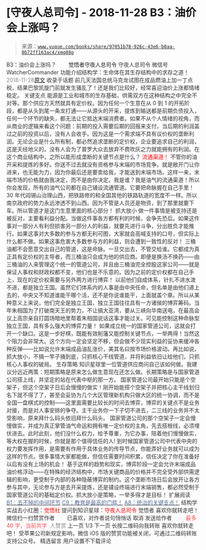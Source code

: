 # [守夜人总司令] - 2018-11-28 B3：油价会上涨吗？

> 来源：[`www.yuque.com/books/share/97051b78-926c-43e6-b0aa-0b72ff163ac4/xmq88p`](https://www.yuque.com/books/share/97051b78-926c-43e6-b0aa-0b72ff163ac4/xmq88p)

<ne-p id="520f42f3293818f927861ebbd5b15da4_p_0" data-lake-id="520f42f3293818f927861ebbd5b15da4_p_0"><ne-text id="u96a8363f" style="color: rgb(51, 51, 51);">B3：油价会上涨吗？</ne-text></ne-p> <ne-p id="3d48bdfab8436c359793a52b6398d34d" data-lake-id="3d48bdfab8436c359793a52b6398d34d"><ne-text id="uf864ab92" ne-fontsize="12" style="color: rgb(255, 255, 255);">原创</ne-text><ne-text id="u25eee454" ne-fontsize="14">觉悟者</ne-text><ne-text id="u8bde90ea" ne-fontsize="14">守夜人总司令</ne-text></ne-p> <ne-p id="a2447154caddbb00a8adf9754cb2f7e0" data-lake-id="a2447154caddbb00a8adf9754cb2f7e0"><ne-text id="u70193e1e" ne-fontsize="14" ne-bold="true" style="color: rgb(51, 51, 51);">守夜人总司令</ne-text></ne-p> <ne-p id="714ece5f639f9398f48e6f3120aecfe6" data-lake-id="714ece5f639f9398f48e6f3120aecfe6"><ne-text id="u6a7e83ba" ne-fontsize="14" style="color: rgb(51, 51, 51);">微信号</ne-text><ne-text id="ub3c65bba" ne-fontsize="14" style="color: rgb(51, 51, 51);">WatcherCommander</ne-text></ne-p> <ne-p id="c7623444cfe272f7cfabb9c8ca8cfe3e" data-lake-id="c7623444cfe272f7cfabb9c8ca8cfe3e"><ne-text id="u1cfefb4b" ne-fontsize="14" style="color: rgb(51, 51, 51);">功能介绍</ne-text><ne-text id="uff48402c" ne-fontsize="14" style="color: rgb(51, 51, 51);">结构学：生命体在其生存结构中的求存之道！</ne-text></ne-p> <ne-p id="5dce62d59081d7cd01c41eb280dce69a" data-lake-id="5dce62d59081d7cd01c41eb280dce69a"><ne-text id="ucde8c1bd" style="color: rgb(140, 140, 140);">2018-11-28</ne-text>[<ne-text id="ue67fc191" ne-fontsize="14">原文</ne-text>](https://mp.weixin.qq.com/s?__biz=MzAxNDk1NjI2Mw==&mid=2247484078&idx=1&sn=6eee861727c21eef764e35f2379d643d&chksm=9b8a2126acfda83052cc25adc2294b7e0ccbece32af96e58033b4e7febfbd9ef719bba384a87&scene=27#wechat_redirect&cpage=453)</ne-p> <ne-p id="eca870d5d58abe58403dcbb7d7b1a3c9" data-lake-id="eca870d5d58abe58403dcbb7d7b1a3c9"><ne-text id="u22f3a0dc" style="color: rgb(51, 51, 51);">收录于话题</ne-text></ne-p> <ne-p id="6a007edbbdcfb857a0575b0358a1b6e3" data-lake-id="6a007edbbdcfb857a0575b0358a1b6e3"><ne-text id="u753a3f49" style="color: rgb(51, 51, 51);">前几天法国总统马克龙试图在成品燃油上加一丁点税，结果巴黎凯旋门前就发生骚乱了！还是我们比较好，经常喜迎油价上涨都情绪稳定。</ne-text></ne-p> <ne-p id="0c13cad9d8543e97a7bcd4b359c9a569" data-lake-id="0c13cad9d8543e97a7bcd4b359c9a569"><ne-text id="ub8b9ec38" ne-bold="true" style="color: rgb(51, 51, 51);">关键支点</ne-text></ne-p> <ne-p id="07efb6d46842586ca955c60be4d06336" data-lake-id="07efb6d46842586ca955c60be4d06336"><ne-text id="u416a1e1c" style="color: rgb(51, 51, 51);">能源是工业和城市的生存基础，供需双方在这种结构之中完全不对等。那个供应方天然就具有定价权。因为任何一个生意在从 0 到 1 的开拓阶段，都是从头到尾一条龙打通——从源头的开采，提炼到输送都是前期负债投入，任何一个环节的缺失，都无法让它抵达末端消费者。如果不从个人情绪的视角，而从商业的逻辑来看这个问题：前期的投入需要后期的回报来支付，当后期的利润盖过之前的投资以后，没有人会收手。因为这是一个需求端不具有议价权的垄断利润。无论企业是什么所有制，都必然追求垄断的定价权，企业要追求自己的利润，这是天经地义的。没有人会为了普罗大众去放弃不费吹灰之力就能拥有的利润。在这个商业结构中，之所以能形成垄断的关键节点是什么？</ne-text></ne-p> <ne-p id="df93783636d409dac2b57114dbc786b6" data-lake-id="df93783636d409dac2b57114dbc786b6"><ne-text id="u512d1b64" style="color: rgb(255, 0, 0);">流通渠道！</ne-text></ne-p> <ne-p id="f35b5a2969dc8dabdc550ee560d34c50" data-lake-id="f35b5a2969dc8dabdc550ee560d34c50"><ne-text id="ucc4b8d8b" style="color: rgb(51, 51, 51);">不管你的油开采和提炼的多好。你送不过去就没有资格参与末端的市场竞争。就是敞开门让你进来，也无能为力，因为你最后还是要卖给我，才能送到末端市场。这样一来，末端市场的价格就由我决定，而不是由你决定。我是谁？我是油气的流通渠道！所以你会发现，所有的油气公司都在自己铺设流通管道。它要把命脉握在自己手里！30 年代阎锡山治理山西，把铁路修的和全国其他的铁路轨道的宽度不一样。所以南京政府的势力永远渗透不到山西。因为不管是人员还是物资，到了那里就要下车。所以管道才是这门生意里面的核心部分！</ne-text></ne-p> <ne-p id="2fea0a5b843898981e908558087c2212" data-lake-id="2fea0a5b843898981e908558087c2212"><ne-text id="u152472c2" ne-bold="true" style="color: rgb(51, 51, 51);">抓大放小</ne-text></ne-p> <ne-p id="70912c4b54ea8a9d1e37777a5c7222bb" data-lake-id="70912c4b54ea8a9d1e37777a5c7222bb"><ne-text id="u2738fe50" style="color: rgb(51, 51, 51);">做一件事情是被支持还是被反对，主要看利益分配。当做这件事各方都有利的时候，会争先恐后。如果这件事对一部分人有利但损害另一部分人的利益，就要先进行斗争，分出胜负才能推行。如果这事对大多数的参与方都无利可图，大家就会高喊支持的口号，但实际上什么都不做。如果这事危害大多数参与方的利益，则会遭到一致性的反对！</ne-text></ne-p> <ne-p id="98de6f9527d3445a1d12cedda8896c48" data-lake-id="98de6f9527d3445a1d12cedda8896c48"><ne-text id="uab92ebd5" style="color: rgb(51, 51, 51);">三桶油都不会愿意交出自己的管道，这是命脉。一旦交出去，不管交给谁。它都成为真正具有定价权的主导者，而三桶油只会成为他的供应商。即便是换汤不换药——由三桶油的人来管理这个统一的管道公司，并且由三桶油完全控股这家公司——就是保证人事权和财政权都不变，他们也是不乐意的。因为之前的定价权都在自己手上，现在的定价权需要与另外两方进行博弈！</ne-text></ne-p> <ne-p id="36c1dfca897e6e4ca7a66e399791c121" data-lake-id="36c1dfca897e6e4ca7a66e399791c121"><ne-text id="u603eb90d" style="color: rgb(51, 51, 51);">以前他们自成体系，针扎不进水泼不进，都是独立王国。虽然它们体系内的人事是由中央任命，但名单是由他们递上去的，中央又不知道谁能干哪个活，还不是你说谁能干，上面就盖个章。所以从某种意义上来说，他们完全是独立王国，独立王国往往具有一方诸侯的博弈筹码。当年朱相国为了打破南天王的势力，不让搞大亚湾，要从三峡向华南送电，在最高会议上高宗亲自打圆场暗地里帮着朱相国说话这事才能过关。可见能控制这种命脉型独立王国，具有多么强大的博弈力量！</ne-text></ne-p> <ne-p id="95d921af973a4c865fe45fc7fb7f0c8e" data-lake-id="95d921af973a4c865fe45fc7fb7f0c8e"><ne-text id="u9125c3df" style="color: rgb(51, 51, 51);">如果成立统一的国家管道公司，这就会打开一个缺口。这是一步好棋，既能有效削藩又能控制关键节点，一举两得！当然这个阻力会非常大。这个方向一定会坚定不移，但会做不少现实利益的妥协来缓冲各种反弹——比如说允许末端成品油乱涨价，美其名曰按市场价格波动。再比如说，抓大放小，不搞一竿子捅到底，只抓核心干线管道，并将利益依旧让给他们，只抓核心人事权的破局。</ne-text></ne-p> <ne-p id="d3336da3d6a2365bcc080742f9a46328" data-lake-id="d3336da3d6a2365bcc080742f9a46328"><ne-text id="u14b94c34" ne-bold="true" style="color: rgb(51, 51, 51);">生存策略</ne-text></ne-p> <ne-p id="10b3cce078d56915051bb368df7dd098" data-lake-id="10b3cce078d56915051bb368df7dd098"><ne-text id="u3daf49c9" style="color: rgb(51, 51, 51);">知识星球里一位管道供应商问自己该如何做。我建议分远近两策：短期策略是原来怎么做生意现在还怎么做。长期策略是与国家管道公司搭上线，并坚定的站在代表中枢的那一方。</ne-text></ne-p> <ne-p id="77da212982331ae4a3b7ce06c851a4a1" data-lake-id="77da212982331ae4a3b7ce06c851a4a1"><ne-text id="u15ced418" style="color: rgb(51, 51, 51);">国家管道公司最开始只能是个空架子，但这个空架子日后会慢慢的做实！刚开始能搭个空架子并把核心主干线划归名下就不得了了，甚至会妥协为几个大区管理新机构只做大区的统一协调，而不是全国一盘棋式的控制——</ne-text><ne-text id="u56b5a1dd" ne-bold="true" style="color: rgb(51, 51, 51);">这里面需要比较长的时间去博弈，博弈的关键点不是业务对接，而是对人事安排的争夺。</ne-text><ne-text id="u07c2c270" style="color: rgb(51, 51, 51);">主干业务你一下子切不进去，二三线的业务并不太受影响，原来拜什么码头依旧拜什么码头。</ne-text></ne-p> <ne-p id="c7f9de5b841406fd371d5ab3c9cb575e" data-lake-id="c7f9de5b841406fd371d5ab3c9cb575e"><ne-text id="u4bde56c3" style="color: rgb(51, 51, 51);">国家管道公司的那个空架子一定会慢慢做实，并成为真正掌管油气命运和拥有唯一定价权的主角，先去搭根线，必须埋伏进去。此时此刻，他们没什么权力，给予尊重，为它办事，陪着他们慢慢做实，等大权在握的时候，你就是那个值得信任的人! 到时候国家管道公司中代表中央的权力要发挥作用，是需要有作用于具体业务的传导节点，你能弄好业务就可以成为这样的节点。很多事情大家都能做，但信任需要时间积累，信任决定了你在准备好以后有没有上场的机会！</ne-text></ne-p> <ne-p id="3e622a99f537239b53706e170a3fca65" data-lake-id="3e622a99f537239b53706e170a3fca65"><ne-text id="u45a0b9cb" style="color: rgb(51, 51, 51);">基于这样的趋势和现实，博弈阶段一定会允许末端成品油价格浮动——</ne-text><ne-text id="u3afe316b" ne-bold="true" style="color: rgb(51, 51, 51);">在特殊的经济结构中，市场关键商品的价格并不完全受外部供需逻辑的影响，更受制于内部的各种隐蔽博弈的制约。</ne-text><ne-text id="u51dbaecf" style="color: rgb(51, 51, 51);">这个垄断市场日后会放开让各方参与其中，无论参与方是去开采提炼，还是铺设终端进行末端销售，都必然受制于国家管道公司的基础定价权。</ne-text><ne-text id="u2eaaabc6" style="color: rgb(51, 51, 51);">抓大放小是策略，一举多得才是目标！</ne-text></ne-p> <ne-p id="1010970b30c088e516a2a5604e2bf390" data-lake-id="1010970b30c088e516a2a5604e2bf390"><ne-text id="u2ba5d246" ne-fontsize="14" style="color: rgb(51, 51, 51);">扩展阅读</ne-text></ne-p> <ne-p id="e752f13d722562573ea8efdc42d9ec0c" data-lake-id="e752f13d722562573ea8efdc42d9ec0c">[<ne-text id="ua2cb73ef" ne-fontsize="14" style="color: rgb(87, 107, 149);">B1：去不掉的中间环节</ne-text>](http://mp.weixin.qq.com/s?__biz=MzAxNDk1NjI2Mw==&mid=2247484061&idx=1&sn=1209c5618c7a801825c4d601715c442d&chksm=9b8a2115acfda803a021253d6a306e6c95fffb1fdfae4daedf94c8f602c7d2c9e52452759093&scene=21#wechat_redirect)</ne-p> <ne-p id="6dd24840e8084d9a1bebcc3c16790b6c" data-lake-id="6dd24840e8084d9a1bebcc3c16790b6c">[<ne-text id="u476333f8" ne-fontsize="14" style="color: rgb(87, 107, 149);">C9：教育是最高的门槛！</ne-text>](http://mp.weixin.qq.com/s?__biz=MzAxNDk1NjI2Mw==&mid=2247484066&idx=1&sn=e394d22ec0f989b141fd07650d135f0d&chksm=9b8a212aacfda83c7391343fb6def9c792717291512ef0f31934f472d9ad68416579489f571f&scene=21#wechat_redirect)</ne-p> <ne-p id="0499ba4c2a905c95067671685547dc50" data-lake-id="0499ba4c2a905c95067671685547dc50">[<ne-text id="ufd17ab59" ne-fontsize="14" style="color: rgb(87, 107, 149);">A8：统治的关键支点！</ne-text>](http://mp.weixin.qq.com/s?__biz=MzAxNDk1NjI2Mw==&mid=2247483996&idx=1&sn=c9bc4ea308424074eddfdf68020fc602&chksm=9b8a21d4acfda8c2902216f0de9989ce3d22d440efe7c3bdcc29724308c95969cb124ed257f5&scene=21#wechat_redirect)</ne-p> <ne-p id="d7247fdc340921d2226d282c0cdd1b9e" data-lake-id="d7247fdc340921d2226d282c0cdd1b9e"><ne-text id="u816d1a73" ne-bold="true" style="color: rgb(51, 51, 51);">结构学实战去小红圈：</ne-text><ne-text id="u54727097" ne-bold="true" style="color: rgb(255, 0, 0);">觉悟社</ne-text></ne-p> <ne-p id="578eb10abb21a7b71e53f735df6d18a4" data-lake-id="578eb10abb21a7b71e53f735df6d18a4"><ne-text id="u1d5b5c79" ne-bold="true" style="color: rgb(51, 51, 51);">提问到知识星球：</ne-text><ne-text id="u3a902dea" ne-bold="true" style="color: rgb(255, 0, 0);">守夜人总司令</ne-text></ne-p>  <ne-p id="aebce39dd85b94592b337a7907919f48" data-lake-id="aebce39dd85b94592b337a7907919f48" ne-alignment="center"><ne-card data-card-name="image" data-card-type="inline" id="YStJq" data-event-boundary="card" style="color: rgb(51, 51, 51);"><ne-p id="bdb30654035e9fcc7ba2636813226729" data-lake-id="bdb30654035e9fcc7ba2636813226729"><ne-text id="u9dd948f7" style="color: rgb(51, 51, 51);">觉悟者</ne-text></ne-p> <ne-p id="46ce54e815bd50cb5e6941065d0eac5c" data-lake-id="46ce54e815bd50cb5e6941065d0eac5c"><ne-text id="u6a8b7136" style="color: rgb(51, 51, 51);">喜欢你就转走吧！</ne-text></ne-p> <ne-p id="64c3615cea872423176149fcdfe70f0c" data-lake-id="64c3615cea872423176149fcdfe70f0c"><ne-text id="ub368d0b2" ne-bold="true" style="color: rgb(51, 51, 51);">微信扫一扫赞赏作者</ne-text><ne-text id="u1857d836" ne-bold="true" style="color: rgb(255, 255, 255);">赞赏</ne-text></ne-p> <ne-p id="79924acd7e7b73066ef0935fd583e4fb" data-lake-id="79924acd7e7b73066ef0935fd583e4fb"><ne-text id="u430a5cab" style="color: rgb(51, 51, 51);">已喜欢，</ne-text><ne-text id="ud096488c">对作者说句悄悄话</ne-text></ne-p> <ne-p id="5fb6e46c2872c85188305aefbd271a27" data-lake-id="5fb6e46c2872c85188305aefbd271a27"><ne-text id="u8632b75f" style="color: rgb(51, 51, 51);">取消</ne-text></ne-p> <ne-p id="6623c45ddf68531ce793241b6fb96287" data-lake-id="6623c45ddf68531ce793241b6fb96287"><ne-text id="ubf2b3407" ne-fontsize="14" ne-bold="true" style="color: rgb(51, 51, 51);">发送给作者</ne-text></ne-p> <ne-p id="7a18688402f5f8d9f0ebb112a40fd0c6" data-lake-id="7a18688402f5f8d9f0ebb112a40fd0c6"><ne-text id="ud3bc8e51" ne-bold="true" style="color: rgb(255, 255, 255);">发送</ne-text></ne-p> <ne-p id="ee1ce98bfbe782e547d473af771953f7" data-lake-id="ee1ce98bfbe782e547d473af771953f7"><ne-text id="u4052268b" ne-fontsize="13" style="color: rgb(250, 81, 81);">最多 40 字，当前共字</ne-text></ne-p> <ne-p id="b73e07722068d31e40c73feb4181080c" data-lake-id="b73e07722068d31e40c73feb4181080c"><ne-text id="u9c80c623" style="color: rgb(136, 136, 136);"> 人赞赏</ne-text></ne-p> <ne-p id="c0025a63e060224169b94c4729560763" data-lake-id="c0025a63e060224169b94c4729560763"><ne-text id="u57989d64" style="color: rgb(51, 51, 51);">上一页</ne-text> <ne-text id="u65a67667">1</ne-text><ne-text id="u47feb231" style="color: rgb(51, 51, 51);">/3 下一页</ne-text></ne-p> <ne-p id="f1b67a5f7d3ee52f1e592cf1ac2aef30" data-lake-id="f1b67a5f7d3ee52f1e592cf1ac2aef30"><ne-text id="u1901621a" style="color: rgb(51, 51, 51);">长按二维码向我转账</ne-text></ne-p> <ne-p id="8ebd94f697e3373cbec769f2fbd40122" data-lake-id="8ebd94f697e3373cbec769f2fbd40122"><ne-text id="u9f6a78c2" style="color: rgb(51, 51, 51);">喜欢你就转走吧！</ne-text></ne-p> <ne-p id="a347175c695755f951cf2b28e09fba8a" data-lake-id="a347175c695755f951cf2b28e09fba8a"><ne-text id="uf18d0a41" style="color: rgb(51, 51, 51);">受苹果公司新规定影响，微信 iOS 版的赞赏功能被关闭，可通过二维码转账支持公众号。</ne-text></ne-p> <ne-h3 id="wm19Q" data-lake-id="wm19Q"><ne-heading-ext><ne-heading-anchor></ne-heading-anchor><ne-heading-fold></ne-heading-fold></ne-heading-ext><ne-heading-content><ne-text id="u7ded3b0d" ne-fontsize="16" style="color: rgb(51, 51, 51);">精选留言</ne-text></ne-heading-content></ne-h3> <ne-p id="9d05430e97486fb24c51d53e980605bb" data-lake-id="9d05430e97486fb24c51d53e980605bb"><ne-text id="u94d8eea6" style="color: rgb(51, 51, 51);">用户设置不下载评论</ne-text></ne-p></ne-card></ne-p>